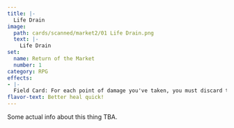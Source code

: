 ```yaml
---
title: |-
  Life Drain
image: 
  path: cards/scanned/market2/01 Life Drain.png
  text: |-
    Life Drain
set:
  name: Return of the Market
  number: 1
category: RPG
effects: 
- |-
  Field Card: For each point of damage you've taken, you must discard that many cards at the end of your turn if you have them.
flavor-text: Better heal quick!
---
```

Some actual info about this thing TBA.
